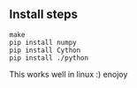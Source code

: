 Install steps
-------------
```
make
pip install numpy
pip install Cython
pip install ./python
```

This works well in linux :) enojoy
